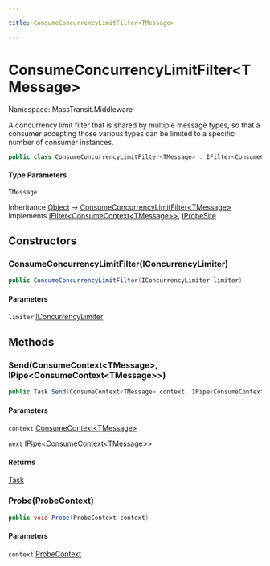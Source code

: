 ```yaml
---

title: ConsumeConcurrencyLimitFilter<TMessage>

---
```


# ConsumeConcurrencyLimitFilter\<TMessage\>

Namespace: MassTransit.Middleware

A concurrency limit filter that is shared by multiple message types, so that a consumer
 accepting those various types can be limited to a specific number of consumer instances.

```csharp
public class ConsumeConcurrencyLimitFilter<TMessage> : IFilter<ConsumeContext<TMessage>>, IProbeSite
```

#### Type Parameters

`TMessage`<br/>

Inheritance [Object](https://learn.microsoft.com/en-us/dotnet/api/system.object) → [ConsumeConcurrencyLimitFilter\<TMessage\>](../masstransit-middleware/consumeconcurrencylimitfilter-1)<br/>
Implements [IFilter\<ConsumeContext\<TMessage\>\>](../../masstransit-abstractions/masstransit/ifilter-1), [IProbeSite](../../masstransit-abstractions/masstransit/iprobesite)

## Constructors

### **ConsumeConcurrencyLimitFilter(IConcurrencyLimiter)**

```csharp
public ConsumeConcurrencyLimitFilter(IConcurrencyLimiter limiter)
```

#### Parameters

`limiter` [IConcurrencyLimiter](../masstransit-middleware/iconcurrencylimiter)<br/>

## Methods

### **Send(ConsumeContext\<TMessage\>, IPipe\<ConsumeContext\<TMessage\>\>)**

```csharp
public Task Send(ConsumeContext<TMessage> context, IPipe<ConsumeContext<TMessage>> next)
```

#### Parameters

`context` [ConsumeContext\<TMessage\>](../../masstransit-abstractions/masstransit/consumecontext-1)<br/>

`next` [IPipe\<ConsumeContext\<TMessage\>\>](../../masstransit-abstractions/masstransit/ipipe-1)<br/>

#### Returns

[Task](https://learn.microsoft.com/en-us/dotnet/api/system.threading.tasks.task)<br/>

### **Probe(ProbeContext)**

```csharp
public void Probe(ProbeContext context)
```

#### Parameters

`context` [ProbeContext](../../masstransit-abstractions/masstransit/probecontext)<br/>
